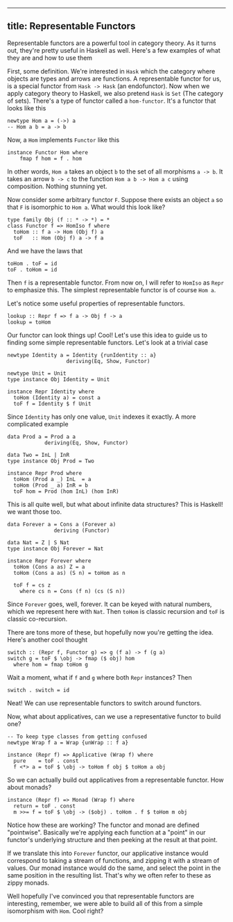 ----------
title: Representable Functors
----------

Representable functors are a powerful tool in category theory. As it turns out,
they're pretty useful in Haskell as well. Here's a few examples of what they are
and how to use them

First, some definition. We're interested in `Hask` which the category where objects are types
and arrows are functions. A representable functor for us, is a special functor from
`Hask -> Hask` (an endofunctor). Now when we apply category theory to Haskell, we also pretend
`Hask` is `Set` (The category of sets). There's a type of functor called a `hom-functor`.
It's a functor that looks like this

    newtype Hom a = (->) a
    -- Hom a b = a -> b

Now, a `Hom` implements `Functor` like this

    instance Functor Hom where
        fmap f hom = f . hom

In other words, `Hom a` takes an object `b` to the set of all morphisms `a -> b`. It
takes an arrow `b -> c` to the function `Hom a b -> Hom a c` using composition. Nothing
stunning yet.

Now consider some arbitrary functor `F`. Suppose there exists an object `a` so that
`F` is isomorphic to `Hom a`. What would this look like?

    type family Obj (f :: * -> *) = *
    class Functor f => HomIso f where
      toHom :: f a -> Hom (Obj f) a
      toF   :: Hom (Obj f) a -> f a

And we have the laws that

    toHom . toF = id
    toF . toHom = id

Then `f` is a representable functor. From now on, I will refer to `HomIso` as `Repr` to emphasize
this. The simplest representable functor is of course `Hom a`.

Let's notice some useful properties of representable functors.

    lookup :: Repr f => f a -> Obj f -> a
    lookup = toHom

Our functor can look things up! Cool! Let's use this idea to guide us
to finding some simple representable functors. Let's look at a trivial case

    newtype Identity a = Identity {runIdentity :: a}
                       deriving(Eq, Show, Functor)

    newtype Unit = Unit
    type instance Obj Identity = Unit
    
    instance Repr Identity where
      toHom (Identity a) = const a
      toF f = Identity $ f Unit

Since `Identity` has only one value, `Unit` indexes it exactly. A more complicated example

    data Prod a = Prod a a
                deriving(Eq, Show, Functor)

    data Two = InL | InR
    type instance Obj Prod = Two

    instance Repr Prod where
      toHom (Prod a _) InL  = a
      toHom (Prod _ a) InR = b
      toF hom = Prod (hom InL) (hom InR)

This is all quite well, but what about infinite data structures? This is Haskell!
we want those too.

    data Forever a = Cons a (Forever a)
                   deriving (Functor)

    data Nat = Z | S Nat
    type instance Obj Forever = Nat

    instance Repr Forever where
      toHom (Cons a as) Z = a
      toHom (Cons a as) (S n) = toHom as n

      toF f = cs z
        where cs n = Cons (f n) (cs (S n))

Since `Forever` goes, well, forever. It can be keyed with natural numbers,
which we represent here with `Nat`. Then `toHom` is classic recursion and
`toF` is classic co-recursion.

There are tons more of these, but hopefully now you're getting the idea. Here's
another cool thought

    switch :: (Repr f, Functor g) => g (f a) -> f (g a)
    switch g = toF $ \obj -> fmap ($ obj) hom
      where hom = fmap toHom g

Wait a moment, what if `f` and `g` where both `Repr` instances? Then

    switch . switch = id

Neat! We can use representable functors to switch around functors.

Now, what about applicatives, can we use a representative functor to build one?

    -- To keep type classes from getting confused
    newtype Wrap f a = Wrap {unWrap :: f a}

    instance (Repr f) => Applicative (Wrap f) where
      pure    = toF . const
      f <*> a = toF $ \obj -> toHom f obj $ toHom a obj

So we can actually build out applicatives from a representable functor. How about monads?

    instance (Repr f) => Monad (Wrap f) where
      return = toF . const
      m >>= f = toF $ \obj -> ($obj) . toHom . f $ toHom m obj

Notice how these are working? The functor and monad are defined "pointwise".
Basically we're applying each function at a "point" in our functor's underlying
structure and then peeking at the result at that point.

If we translate this into `Forever` functor, our applicative instance would
correspond to taking a stream of functions, and zipping it with a stream of values.
Our monad instance would do the same, and select the point in the same position
in the resulting list. That's why we often refer to these as zippy monads.

Well hopefully I've convinced you that representable functors are interesting,
remember, we were able to build all of this from a simple isomorphism with `Hom`.
Cool right?
